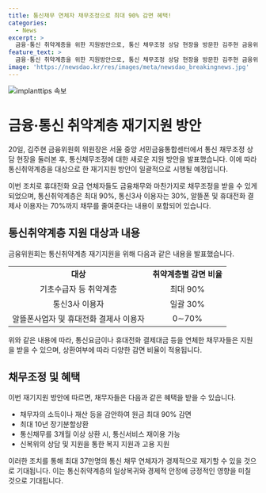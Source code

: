 ```yaml
---
title: 통신채무 연체자 채무조정으로 최대 90% 감면 혜택!
categories:
  - News
excerpt: >
  금융·통신 취약계층을 위한 지원방안으로, 통신 채무조정 상담 현장을 방문한 김주현 금융위원회 위원장이 앞으로는 휴대전화 연체자도 채무조정을 받을 수 있게 된다고 발표했다. 취약계층은 최대 90%, 일반 채무자 중 통신3사 이용자는 30%, 알뜰폰사업자나 휴대전화 결제사는 0∼70%를 감면받을 수 있으며, 채무조정결과 3개월 이상 통신요금을 납부하면 통신서비스를 이용할 수 있다. 이를 통해 최대 37만명의 통신 채무 연체자가 경제적 재기가 가능할 것으로 기대된다.
feature_text: >
  금융·통신 취약계층을 위한 지원방안으로, 통신 채무조정 상담 현장을 방문한 김주현 금융위원회 위원장이 앞으로는 휴대전화 연체자도 채무조정을 받을 수 있게 된다고 발표했다. 취약계층은 최대 90%, 일반 채무자 중 통신3사 이용자는 30%, 알뜰폰사업자나 휴대전화 결제사는 0∼70%를 감면받을 수 있으며, 채무조정결과 3개월 이상 통신요금을 납부하면 통신서비스를 이용할 수 있다. 이를 통해 최대 37만명의 통신 채무 연체자가 경제적 재기가 가능할 것으로 기대된다.
image: 'https://newsdao.kr/res/images/meta/newsdao_breakingnews.jpg'
---
```


<p><img src="https://newsdao.kr/res/images/meta/newsdao_breakingnews.jpg" alt="implanttips 속보" /></p>

<h1>금융·통신 취약계층 재기지원 방안</h1>

<p>20일, 김주현 금융위원회 위원장은 서울 중앙 서민금융통합센터에서 통신 채무조정 상담 현장을 둘러본 후, 통신채무조정에 대한 새로운 지원 방안을 발표했습니다. 이에 따라 통신취약계층을 대상으로 한 재기지원 방안이 일괄적으로 시행될 예정입니다.</p>

<p data-ke-size="size16">이번 조치로 휴대전화 요금 연체자들도 금융채무와 마찬가지로 채무조정을 받을 수 있게 되었으며, 통신취약계층은 최대 90%, 통신3사 이용자는 30%, 알뜰폰 및 휴대전화 결제사 이용자는 70%까지 채무를 줄여준다는 내용이 포함되어 있습니다.</p>

<h2>통신취약계층 지원 대상과 내용</h2>

<p>금융위원회는 통신취약계층 재기지원을 위해 다음과 같은 내용을 발표했습니다.</p>

<table>
    <tr>
        <td style="text-align: center; height: 17px;"><b>대상</b></td>
        <td style="text-align: center; height: 17px;"><b>취약계층별 감면 비율</b></td>
    </tr>
    <tr>
        <td style="text-align: center; height: 17px;">기초수급자 등 취약계층</td>
        <td style="text-align: center; height: 17px;">최대 90%</td>
    </tr>
    <tr>
        <td style="text-align: center; height: 17px;">통신3사 이용자</td>
        <td style="text-align: center; height: 17px;">일괄 30%</td>
    </tr>
    <tr>
        <td style="text-align: center; height: 17px;">알뜰폰사업자 및 휴대전화 결제사 이용자</td>
        <td style="text-align: center; height: 17px;">0∼70%</td>
    </tr>
</table>

<p data-ke-size="size16">위와 같은 내용에 따라, 통신요금이나 휴대전화 결제대금 등을 연체한 채무자들은 지원을 받을 수 있으며, 상환여부에 따라 다양한 감면 비율이 적용됩니다.</p>

<h2>채무조정 및 혜택</h2>

<p>이번 재기지원 방안에 따르면, 채무자들은 다음과 같은 혜택을 받을 수 있습니다.</p>

<ul>
    <li>채무자의 소득이나 재산 등을 감안하여 원금 최대 90% 감면</li>
    <li>최대 10년 장기분할상환</li>
    <li>통신채무를 3개월 이상 상환 시, 통신서비스 재이용 가능</li>
    <li>신복위의 상담 및 지원을 통한 복지 지원과 고용 지원</li>
</ul>

<p>이러한 조치를 통해 최대 37만명의 통신 채무 연체자가 경제적으로 재기할 수 있을 것으로 기대됩니다. 이는 통신취약계층의 일상복귀와 경제적 안정에 긍정적인 영향을 미칠 것으로 기대됩니다.</p>

